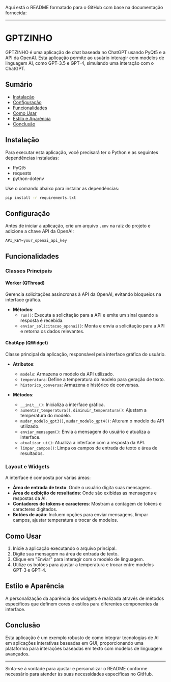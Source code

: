 Aqui está o README formatado para o GitHub com base na documentação fornecida:

---

# GPTZINHO

GPTZINHO é uma aplicação de chat baseada no ChatGPT usando PyQt5 e a API da OpenAI. Esta aplicação permite ao usuário interagir com modelos de linguagem AI, como GPT-3.5 e GPT-4, simulando uma interação com o ChatGPT.

## Sumário

- [Instalação](#instalação)
- [Configuração](#configuração)
- [Funcionalidades](#funcionalidades)
- [Como Usar](#como-usar)
- [Estilo e Aparência](#estilo-e-aparência)
- [Conclusão](#conclusão)

## Instalação

Para executar esta aplicação, você precisará ter o Python e as seguintes dependências instaladas:

- PyQt5
- requests
- python-dotenv

Use o comando abaixo para instalar as dependências:

```bash
pip install -r requirements.txt
```

## Configuração

Antes de iniciar a aplicação, crie um arquivo `.env` na raiz do projeto e adicione a chave API da OpenAI:

```env
API_KEY=your_openai_api_key
```

## Funcionalidades

### Classes Principais

#### Worker (QThread)
Gerencia solicitações assíncronas à API da OpenAI, evitando bloqueios na interface gráfica.

- **Métodos**:
  - `run()`: Executa a solicitação para a API e emite um sinal quando a resposta é recebida.
  - `enviar_solicitacao_openai()`: Monta e envia a solicitação para a API e retorna os dados relevantes.

#### ChatApp (QWidget)
Classe principal da aplicação, responsável pela interface gráfica do usuário.

- **Atributos**:
  - `modelo`: Armazena o modelo da API utilizado.
  - `temperatura`: Define a temperatura do modelo para geração de texto.
  - `historico_conversa`: Armazena o histórico de conversas.

- **Métodos**:
  - `__init__()`: Inicializa a interface gráfica.
  - `aumentar_temperatura()`, `diminuir_temperatura()`: Ajustam a temperatura do modelo.
  - `mudar_modelo_gpt3()`, `mudar_modelo_gpt4()`: Alteram o modelo da API utilizado.
  - `enviar_mensagem()`: Envia a mensagem do usuário e atualiza a interface.
  - `atualizar_ui()`: Atualiza a interface com a resposta da API.
  - `limpar_campos()`: Limpa os campos de entrada de texto e área de resultados.

### Layout e Widgets

A interface é composta por várias áreas:

- **Área de entrada de texto**: Onde o usuário digita suas mensagens.
- **Área de exibição de resultados**: Onde são exibidas as mensagens e respostas da AI.
- **Contadores de tokens e caracteres**: Mostram a contagem de tokens e caracteres digitados.
- **Botões de ação**: Incluem opções para enviar mensagens, limpar campos, ajustar temperatura e trocar de modelos.

## Como Usar

1. Inicie a aplicação executando o arquivo principal.
2. Digite sua mensagem na área de entrada de texto.
3. Clique em "Enviar" para interagir com o modelo de linguagem.
4. Utilize os botões para ajustar a temperatura e trocar entre modelos GPT-3 e GPT-4.

## Estilo e Aparência

A personalização da aparência dos widgets é realizada através de métodos específicos que definem cores e estilos para diferentes componentes da interface.

## Conclusão

Esta aplicação é um exemplo robusto de como integrar tecnologias de AI em aplicações interativas baseadas em GUI, proporcionando uma plataforma para interações baseadas em texto com modelos de linguagem avançados.

---

Sinta-se à vontade para ajustar e personalizar o README conforme necessário para atender às suas necessidades específicas no GitHub.

